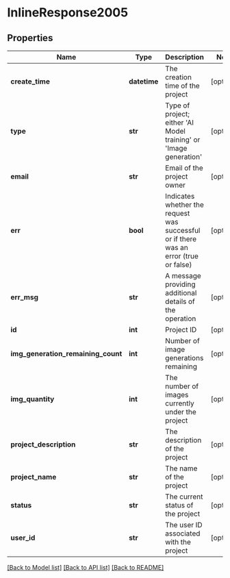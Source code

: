 # InlineResponse2005

## Properties
Name | Type | Description | Notes
------------ | ------------- | ------------- | -------------
**create_time** | **datetime** | The creation time of the project | [optional] 
**type** | **str** | Type of project; either &#x27;AI Model training&#x27; or &#x27;Image generation&#x27; | [optional] 
**email** | **str** | Email of the project owner | [optional] 
**err** | **bool** | Indicates whether the request was successful or if there was an error (true or false) | [optional] 
**err_msg** | **str** | A message providing additional details of the operation | [optional] 
**id** | **int** | Project ID | [optional] 
**img_generation_remaining_count** | **int** | Number of image generations remaining | [optional] 
**img_quantity** | **int** | The number of images currently under the project | [optional] 
**project_description** | **str** | The description of the project | [optional] 
**project_name** | **str** | The name of the project | [optional] 
**status** | **str** | The current status of the project | [optional] 
**user_id** | **str** | The user ID associated with the project | [optional] 

[[Back to Model list]](../README.md#documentation-for-models) [[Back to API list]](../README.md#documentation-for-api-endpoints) [[Back to README]](../README.md)

